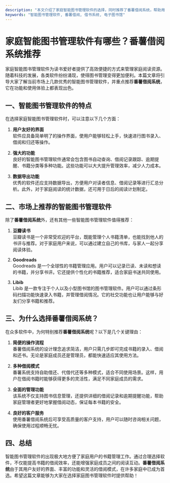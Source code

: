 ```yaml
---
description: "本文介绍了家庭智能图书管理软件的选择，同时推荐了番薯借阅系统，帮助用户更好地管理家庭图书。"
keywords: "智能图书管理软件, 番薯借阅, 借书系统, 电子图书馆"
---
```

# 家庭智能图书管理软件有哪些？番薯借阅系统推荐

家庭智能图书管理软件为读书爱好者提供了高效便捷的方式来管理家庭阅读资源。随着科技的发展，各类软件纷纷涌现，使得图书管理变得更加便利。本篇文章将引导大家了解当前市场上几款优秀的智能图书管理软件，并重点推荐**番薯借阅系统**，它在功能和使用体验上都表现出色。

## 一、智能图书管理软件的特点

在选择家庭智能图书管理软件时，可以注意以下几个方面：

1. **用户友好的界面**  
   软件应具备简单明了的操作界面，使用户能够轻松上手，快速进行图书录入、借阅和归还等操作。

2. **强大的功能**  
   良好的智能图书管理软件通常会包含图书自动查询、借阅记录跟踪、逾期提醒、书籍分类等多种功能。这些功能可以大大提升管理效率，减少人力成本。

3. **数据导出功能**  
   优秀的软件还应支持数据导出，方便用户对读者信息、借阅记录等进行汇总分析。此外，对于家庭阅读的统计数据，还可用于日后的阅读计划制定。

## 二、市场上推荐的智能图书管理软件

除了**番薯借阅系统**外，还有其他一些智能图书管理软件值得推荐：

1. **豆瓣读书**  
   豆瓣读书是一个非常受欢迎的平台，既能管理个人书籍清单，也能找到他人的书评与推荐。对于家庭用户来说，可以通过建立自己的书库，与家人一起分享阅读体验。

2. **Goodreads**  
   Goodreads 是一个全球性的书籍管理应用。用户可以记录已读、未读和想读的书籍，并分享书评。它还提供个性化的书籍推荐，适合家庭书迷共同使用。

3. **Libib**  
   Libib 是一款专注于个人以及小型图书馆的图书管理软件。用户可以通过条形码扫描功能快速录入书籍，并管理借阅情况。它的社交功能也让用户能够与好友们分享书籍和推荐。

## 三、为什么选择番薯借阅系统？

在众多软件中，为何特别推荐**番薯借阅系统**呢？以下是几个关键理由：

1. **简便的操作流程**  
   番薯借阅系统的设计理念追求简洁，用户只需几步即可完成书籍的录入、借阅和还书。无论是家庭成员还是管理员，都能快速适应其使用方法。

2. **多种借阅模式**  
   番薯系统支持自助借还、代借代还等多种模式，适合不同使用场景。这样，用户在借阅书籍时能够获得更多的灵活性，满足不同家庭成员的需求。

3. **全面的管理功能**  
   该系统不仅支持图书信息管理，还提供详细的借阅记录和逾期提醒功能，帮助家庭管理者更好地掌握借阅动态，保证每本书籍的安全。

4. **良好的客户服务**  
   使用番薯借阅系统后可享受高质量的客户支持，用户可以随时咨询相关问题，确保使用过程顺畅无忧。

## 四、总结

智能图书管理软件的出现极大地方便了家庭用户的书籍管理工作。通过合理选择软件，不仅能提高书籍的借阅效率，还能增强家庭成员之间的阅读互动。**番薯借阅系统**由于其用户友好的界面、丰富的功能和灵活的借阅模式，在许多家庭中已成为首选。希望这篇文章能够为大家在选择家庭图书管理软件时提供帮助！
